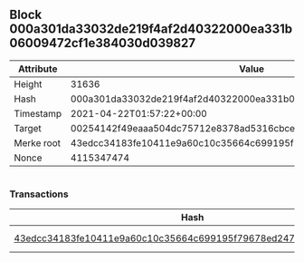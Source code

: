 ## Block 000a301da33032de219f4af2d40322000ea331b06009472cf1e384030d039827

Attribute | Value
--- | ---
Height | 31636
Hash | 000a301da33032de219f4af2d40322000ea331b06009472cf1e384030d039827
Timestamp | 2021-04-22T01:57:22+00:00
Target | 00254142f49eaaa504dc75712e8378ad5316cbcead634704b3734b6271167cc4
Merke root | 43edcc34183fe10411e9a60c10c35664c699195f79678ed247bc96fc2bb7c876
Nonce | 4115347474

```

```

### Transactions

Hash | Amount
--- | ---
[43edcc34183fe10411e9a60c10c35664c699195f79678ed247bc96fc2bb7c876](43edcc34183fe10411e9a60c10c35664c699195f79678ed247bc96fc2bb7c876.md) | 10.00000000 SKEPTI 
